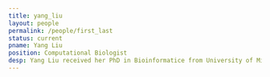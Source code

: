 ```yaml
---
title: yang_liu
layout: people
permalink: /people/first_last
status: current
pname: Yang Liu
position: Computational Biologist
desp: Yang Liu received her PhD in Bioinformatice from University of Missouri-Columbia in 2019. Yang's research focused on deep learning method developent for genome-wide association study and biomarker detection. Her work is currently focused on developing the Cancer Immunologic Data Commons (CIDC). Her interests fall in machine learning, multi-omics data integration, immunology and translational cancer genomics.
---
```

